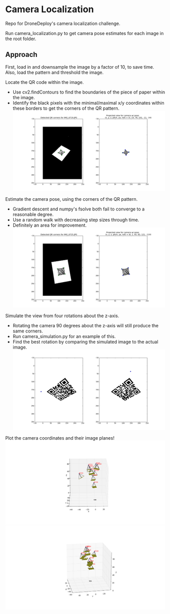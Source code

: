 Camera Localization
===================

Repo for DroneDeploy's camera localization challenge.

Run camera_localization.py to get camera pose estimates for each image in the root folder.

## Approach

First, load in and downsample the image by a factor of 10, to save time.
Also, load the pattern and threshold the image.

Locate the QR code within the image.
* Use cv2.findContours to find the boundaries of the piece of paper within the image.
* Identify the black pixels with the minimal/maximal x/y coordinates within these borders to get the corners of the QR pattern.
![qr corner finding](camera_localization2.png)

Estimate the camera pose, using the corners of the QR pattern.
* Gradient descent and numpy's fsolve both fail to converge to a reasonable degree.
* Use a random walk with decreasing step sizes through time.
* Definitely an area for improvement.
![camera localization](camera_localization.png)

Simulate the view from four rotations about the z-axis.
* Rotating the camera 90 degrees about the z-axis will still produce the same corners.
* Run camera_simulation.py for an example of this.
* Find the best rotation by comparing the simulated image to the actual image.
![camera rotation](camera_simulation.png)

Plot the camera coordinates and their image planes!
![camera visualizer](camera_visualizer.png)
![camera visualizer2](camera_visualizer2.png)
